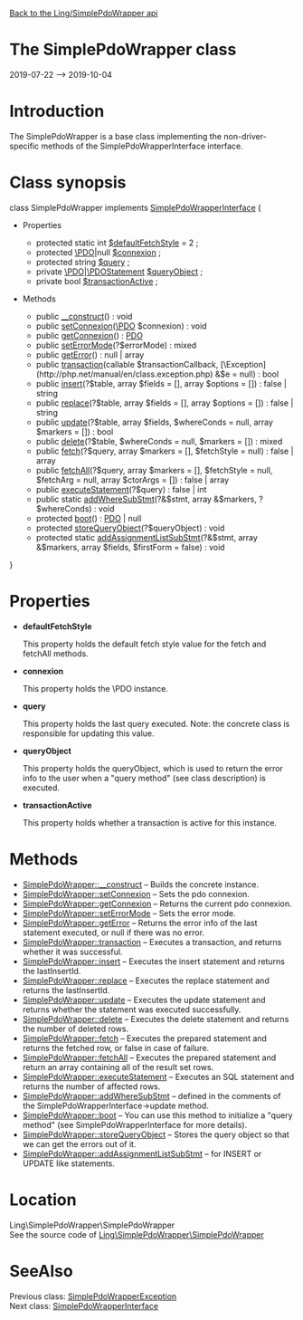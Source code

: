 [Back to the Ling/SimplePdoWrapper api](https://github.com/lingtalfi/SimplePdoWrapper/blob/master/doc/api/Ling/SimplePdoWrapper.md)



The SimplePdoWrapper class
================
2019-07-22 --> 2019-10-04






Introduction
============

The SimplePdoWrapper is a base class implementing the non-driver-specific methods of the SimplePdoWrapperInterface interface.



Class synopsis
==============


class <span class="pl-k">SimplePdoWrapper</span> implements [SimplePdoWrapperInterface](https://github.com/lingtalfi/SimplePdoWrapper/blob/master/doc/api/Ling/SimplePdoWrapper/SimplePdoWrapperInterface.md) {

- Properties
    - protected static int [$defaultFetchStyle](#property-defaultFetchStyle) = 2 ;
    - protected [\PDO](https://www.php.net/manual/en/class.pdo.php)|null [$connexion](#property-connexion) ;
    - protected string [$query](#property-query) ;
    - private [\PDO](https://www.php.net/manual/en/class.pdo.php)|[\PDOStatement](https://www.php.net/manual/en/class.pdostatement.php) [$queryObject](#property-queryObject) ;
    - private bool [$transactionActive](#property-transactionActive) ;

- Methods
    - public [__construct](https://github.com/lingtalfi/SimplePdoWrapper/blob/master/doc/api/Ling/SimplePdoWrapper/SimplePdoWrapper/__construct.md)() : void
    - public [setConnexion](https://github.com/lingtalfi/SimplePdoWrapper/blob/master/doc/api/Ling/SimplePdoWrapper/SimplePdoWrapper/setConnexion.md)([\PDO](https://www.php.net/manual/en/class.pdo.php) $connexion) : void
    - public [getConnexion](https://github.com/lingtalfi/SimplePdoWrapper/blob/master/doc/api/Ling/SimplePdoWrapper/SimplePdoWrapper/getConnexion.md)() : [PDO](https://www.php.net/manual/en/class.pdo.php)
    - public [setErrorMode](https://github.com/lingtalfi/SimplePdoWrapper/blob/master/doc/api/Ling/SimplePdoWrapper/SimplePdoWrapper/setErrorMode.md)(?$errorMode) : mixed
    - public [getError](https://github.com/lingtalfi/SimplePdoWrapper/blob/master/doc/api/Ling/SimplePdoWrapper/SimplePdoWrapper/getError.md)() : null | array
    - public [transaction](https://github.com/lingtalfi/SimplePdoWrapper/blob/master/doc/api/Ling/SimplePdoWrapper/SimplePdoWrapper/transaction.md)(callable $transactionCallback, [\Exception](http://php.net/manual/en/class.exception.php) &$e = null) : bool
    - public [insert](https://github.com/lingtalfi/SimplePdoWrapper/blob/master/doc/api/Ling/SimplePdoWrapper/SimplePdoWrapper/insert.md)(?$table, array $fields = [], array $options = []) : false | string
    - public [replace](https://github.com/lingtalfi/SimplePdoWrapper/blob/master/doc/api/Ling/SimplePdoWrapper/SimplePdoWrapper/replace.md)(?$table, array $fields = [], array $options = []) : false | string
    - public [update](https://github.com/lingtalfi/SimplePdoWrapper/blob/master/doc/api/Ling/SimplePdoWrapper/SimplePdoWrapper/update.md)(?$table, array $fields, $whereConds = null, array $markers = []) : bool
    - public [delete](https://github.com/lingtalfi/SimplePdoWrapper/blob/master/doc/api/Ling/SimplePdoWrapper/SimplePdoWrapper/delete.md)(?$table, $whereConds = null, $markers = []) : mixed
    - public [fetch](https://github.com/lingtalfi/SimplePdoWrapper/blob/master/doc/api/Ling/SimplePdoWrapper/SimplePdoWrapper/fetch.md)(?$query, array $markers = [], $fetchStyle = null) : false | array
    - public [fetchAll](https://github.com/lingtalfi/SimplePdoWrapper/blob/master/doc/api/Ling/SimplePdoWrapper/SimplePdoWrapper/fetchAll.md)(?$query, array $markers = [], $fetchStyle = null, $fetchArg = null, array $ctorArgs = []) : false | array
    - public [executeStatement](https://github.com/lingtalfi/SimplePdoWrapper/blob/master/doc/api/Ling/SimplePdoWrapper/SimplePdoWrapper/executeStatement.md)(?$query) : false | int
    - public static [addWhereSubStmt](https://github.com/lingtalfi/SimplePdoWrapper/blob/master/doc/api/Ling/SimplePdoWrapper/SimplePdoWrapper/addWhereSubStmt.md)(?&$stmt, array &$markers, ?$whereConds) : void
    - protected [boot](https://github.com/lingtalfi/SimplePdoWrapper/blob/master/doc/api/Ling/SimplePdoWrapper/SimplePdoWrapper/boot.md)() : [PDO](https://www.php.net/manual/en/class.pdo.php) | null
    - protected [storeQueryObject](https://github.com/lingtalfi/SimplePdoWrapper/blob/master/doc/api/Ling/SimplePdoWrapper/SimplePdoWrapper/storeQueryObject.md)(?$queryObject) : void
    - protected static [addAssignmentListSubStmt](https://github.com/lingtalfi/SimplePdoWrapper/blob/master/doc/api/Ling/SimplePdoWrapper/SimplePdoWrapper/addAssignmentListSubStmt.md)(?&$stmt, array &$markers, array $fields, $firstForm = false) : void

}




Properties
=============

- <span id="property-defaultFetchStyle"><b>defaultFetchStyle</b></span>

    This property holds the default fetch style value for the fetch and fetchAll methods.
    
    

- <span id="property-connexion"><b>connexion</b></span>

    This property holds the \PDO instance.
    
    

- <span id="property-query"><b>query</b></span>

    This property holds the last query executed.
    Note: the concrete class is responsible for updating this value.
    
    

- <span id="property-queryObject"><b>queryObject</b></span>

    This property holds the queryObject, which is used to return the error info to the user when
    a "query method" (see class description) is executed.
    
    

- <span id="property-transactionActive"><b>transactionActive</b></span>

    This property holds whether a transaction is active for this instance.
    
    



Methods
==============

- [SimplePdoWrapper::__construct](https://github.com/lingtalfi/SimplePdoWrapper/blob/master/doc/api/Ling/SimplePdoWrapper/SimplePdoWrapper/__construct.md) &ndash; Builds the concrete instance.
- [SimplePdoWrapper::setConnexion](https://github.com/lingtalfi/SimplePdoWrapper/blob/master/doc/api/Ling/SimplePdoWrapper/SimplePdoWrapper/setConnexion.md) &ndash; Sets the pdo connexion.
- [SimplePdoWrapper::getConnexion](https://github.com/lingtalfi/SimplePdoWrapper/blob/master/doc/api/Ling/SimplePdoWrapper/SimplePdoWrapper/getConnexion.md) &ndash; Returns the current pdo connexion.
- [SimplePdoWrapper::setErrorMode](https://github.com/lingtalfi/SimplePdoWrapper/blob/master/doc/api/Ling/SimplePdoWrapper/SimplePdoWrapper/setErrorMode.md) &ndash; Sets the error mode.
- [SimplePdoWrapper::getError](https://github.com/lingtalfi/SimplePdoWrapper/blob/master/doc/api/Ling/SimplePdoWrapper/SimplePdoWrapper/getError.md) &ndash; Returns the error info of the last statement executed, or null if there was no error.
- [SimplePdoWrapper::transaction](https://github.com/lingtalfi/SimplePdoWrapper/blob/master/doc/api/Ling/SimplePdoWrapper/SimplePdoWrapper/transaction.md) &ndash; Executes a transaction, and returns whether it was successful.
- [SimplePdoWrapper::insert](https://github.com/lingtalfi/SimplePdoWrapper/blob/master/doc/api/Ling/SimplePdoWrapper/SimplePdoWrapper/insert.md) &ndash; Executes the insert statement and returns the lastInsertId.
- [SimplePdoWrapper::replace](https://github.com/lingtalfi/SimplePdoWrapper/blob/master/doc/api/Ling/SimplePdoWrapper/SimplePdoWrapper/replace.md) &ndash; Executes the replace statement and returns the lastInsertId.
- [SimplePdoWrapper::update](https://github.com/lingtalfi/SimplePdoWrapper/blob/master/doc/api/Ling/SimplePdoWrapper/SimplePdoWrapper/update.md) &ndash; Executes the update statement and returns whether the statement was executed successfully.
- [SimplePdoWrapper::delete](https://github.com/lingtalfi/SimplePdoWrapper/blob/master/doc/api/Ling/SimplePdoWrapper/SimplePdoWrapper/delete.md) &ndash; Executes the delete statement and returns the number of deleted rows.
- [SimplePdoWrapper::fetch](https://github.com/lingtalfi/SimplePdoWrapper/blob/master/doc/api/Ling/SimplePdoWrapper/SimplePdoWrapper/fetch.md) &ndash; Executes the prepared statement and returns the fetched row, or false in case of failure.
- [SimplePdoWrapper::fetchAll](https://github.com/lingtalfi/SimplePdoWrapper/blob/master/doc/api/Ling/SimplePdoWrapper/SimplePdoWrapper/fetchAll.md) &ndash; Executes the prepared statement and return an array containing all of the result set rows.
- [SimplePdoWrapper::executeStatement](https://github.com/lingtalfi/SimplePdoWrapper/blob/master/doc/api/Ling/SimplePdoWrapper/SimplePdoWrapper/executeStatement.md) &ndash; Executes an SQL statement and returns the number of affected rows.
- [SimplePdoWrapper::addWhereSubStmt](https://github.com/lingtalfi/SimplePdoWrapper/blob/master/doc/api/Ling/SimplePdoWrapper/SimplePdoWrapper/addWhereSubStmt.md) &ndash; defined in the comments of the SimplePdoWrapperInterface->update method.
- [SimplePdoWrapper::boot](https://github.com/lingtalfi/SimplePdoWrapper/blob/master/doc/api/Ling/SimplePdoWrapper/SimplePdoWrapper/boot.md) &ndash; You can use this method to initialize a "query method" (see SimplePdoWrapperInterface for more details).
- [SimplePdoWrapper::storeQueryObject](https://github.com/lingtalfi/SimplePdoWrapper/blob/master/doc/api/Ling/SimplePdoWrapper/SimplePdoWrapper/storeQueryObject.md) &ndash; Stores the query object so that we can get the errors out of it.
- [SimplePdoWrapper::addAssignmentListSubStmt](https://github.com/lingtalfi/SimplePdoWrapper/blob/master/doc/api/Ling/SimplePdoWrapper/SimplePdoWrapper/addAssignmentListSubStmt.md) &ndash; for INSERT or UPDATE like statements.





Location
=============
Ling\SimplePdoWrapper\SimplePdoWrapper<br>
See the source code of [Ling\SimplePdoWrapper\SimplePdoWrapper](https://github.com/lingtalfi/SimplePdoWrapper/blob/master/SimplePdoWrapper.php)



SeeAlso
==============
Previous class: [SimplePdoWrapperException](https://github.com/lingtalfi/SimplePdoWrapper/blob/master/doc/api/Ling/SimplePdoWrapper/Exception/SimplePdoWrapperException.md)<br>Next class: [SimplePdoWrapperInterface](https://github.com/lingtalfi/SimplePdoWrapper/blob/master/doc/api/Ling/SimplePdoWrapper/SimplePdoWrapperInterface.md)<br>
